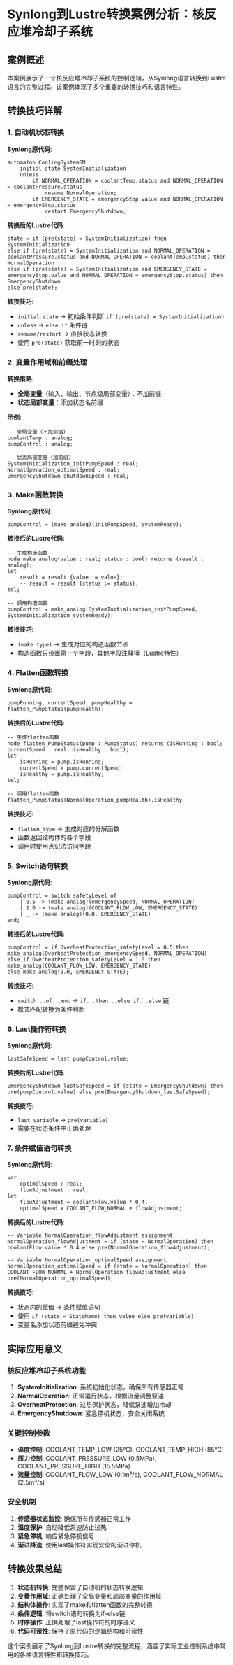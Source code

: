 # Synlong到Lustre转换案例分析：核反应堆冷却子系统

## 案例概述

本案例展示了一个核反应堆冷却子系统的控制逻辑，从Synlong语言转换到Lustre语言的完整过程。该案例体现了多个重要的转换技巧和语言特性。

## 转换技巧详解

### 1. 自动机状态转换

**Synlong原代码**:
```synlong
automaton CoolingSystemSM
    initial state SystemInitialization
    unless
        if NORMAL_OPERATION = coolantTemp.status and NORMAL_OPERATION = coolantPressure.status
            resume NormalOperation;
        if EMERGENCY_STATE = emergencyStop.value and NORMAL_OPERATION = emergencyStop.status
            restart EmergencyShutdown;
```

**转换后的Lustre代码**:
```lustre
state = if (pre(state) = SystemInitialization) then SystemInitialization
else if (pre(state) = SystemInitialization and NORMAL_OPERATION = coolantPressure.status and NORMAL_OPERATION = coolantTemp.status) then NormalOperation
else if (pre(state) = SystemInitialization and EMERGENCY_STATE = emergencyStop.value and NORMAL_OPERATION = emergencyStop.status) then EmergencyShutdown
else pre(state);
```

**转换技巧**:
- `initial state` → 初始条件判断 `if (pre(state) = SystemInitialization)`
- `unless` → `else if` 条件链
- `resume/restart` → 直接状态转换
- 使用 `pre(state)` 获取前一时刻的状态

### 2. 变量作用域和前缀处理

**转换策略**:
- **全局变量**（输入、输出、节点级局部变量）：不加前缀
- **状态局部变量**：添加状态名前缀

**示例**:
```lustre
-- 全局变量（不加前缀）
coolantTemp : analog;
pumpControl : analog;

-- 状态局部变量（加前缀）
SystemInitialization_initPumpSpeed : real;
NormalOperation_optimalSpeed : real;
EmergencyShutdown_shutdownSpeed : real;
```

### 3. Make函数转换

**Synlong原代码**:
```synlong
pumpControl = (make analog)(initPumpSpeed, systemReady);
```

**转换后的Lustre代码**:
```lustre
-- 生成构造函数
node make_analog(value : real; status : bool) returns (result : analog);
let
    result = result {value := value};
    -- result = result {status := status};
tel;

-- 调用构造函数
pumpControl = make_analog(SystemInitialization_initPumpSpeed, SystemInitialization_systemReady);
```

**转换技巧**:
- `(make type)` → 生成对应的构造函数节点
- 构造函数只设置第一个字段，其他字段注释掉（Lustre特性）

### 4. Flatten函数转换

**Synlong原代码**:
```synlong
pumpRunning, currentSpeed, pumpHealthy = flatten_PumpStatus(pumpHealth);
```

**转换后的Lustre代码**:
```lustre
-- 生成flatten函数
node flatten_PumpStatus(pump : PumpStatus) returns (isRunning : bool; currentSpeed : real; isHealthy : bool);
let
    isRunning = pump.isRunning;
    currentSpeed = pump.currentSpeed;
    isHealthy = pump.isHealthy;
tel;

-- 调用flatten函数
flatten_PumpStatus(NormalOperation_pumpHealth).isHealthy
```

**转换技巧**:
- `flatten_type` → 生成对应的分解函数
- 函数返回结构体的各个字段
- 调用时使用点记法访问字段

### 5. Switch语句转换

**Synlong原代码**:
```synlong
pumpControl = switch safetyLevel of
    | 0.5 -> (make analog)(emergencySpeed, NORMAL_OPERATION)
    | 1.0 -> (make analog)(COOLANT_FLOW_LOW, EMERGENCY_STATE)
    | _ -> (make analog)(0.0, EMERGENCY_STATE)
end;
```

**转换后的Lustre代码**:
```lustre
pumpControl = if OverheatProtection_safetyLevel = 0.5 then make_analog(OverheatProtection_emergencySpeed, NORMAL_OPERATION) 
else if OverheatProtection_safetyLevel = 1.0 then make_analog(COOLANT_FLOW_LOW, EMERGENCY_STATE) 
else make_analog(0.0, EMERGENCY_STATE);
```

**转换技巧**:
- `switch...of...end` → `if...then...else if...else` 链
- 模式匹配转换为条件判断

### 6. Last操作符转换

**Synlong原代码**:
```synlong
lastSafeSpeed = last pumpControl.value;
```

**转换后的Lustre代码**:
```lustre
EmergencyShutdown_lastSafeSpeed = if (state = EmergencyShutdown) then pre(pumpControl.value) else pre(EmergencyShutdown_lastSafeSpeed);
```

**转换技巧**:
- `last variable` → `pre(variable)`
- 需要在状态条件中正确处理

### 7. 条件赋值语句转换

**Synlong原代码**:
```synlong
var
    optimalSpeed : real;
    flowAdjustment : real;
let
    flowAdjustment = coolantFlow.value * 0.4;
    optimalSpeed = COOLANT_FLOW_NORMAL + flowAdjustment;
```

**转换后的Lustre代码**:
```lustre
-- Variable NormalOperation_flowAdjustment assignment
NormalOperation_flowAdjustment = if (state = NormalOperation) then coolantFlow.value * 0.4 else pre(NormalOperation_flowAdjustment);

-- Variable NormalOperation_optimalSpeed assignment
NormalOperation_optimalSpeed = if (state = NormalOperation) then COOLANT_FLOW_NORMAL + NormalOperation_flowAdjustment else pre(NormalOperation_optimalSpeed);
```

**转换技巧**:
- 状态内的赋值 → 条件赋值语句
- 使用 `if (state = StateName) then value else pre(variable)`
- 变量名添加状态前缀避免冲突

## 实际应用意义

### 核反应堆冷却子系统功能

1. **SystemInitialization**: 系统初始化状态，确保所有传感器正常
2. **NormalOperation**: 正常运行状态，根据流量调整泵速
3. **OverheatProtection**: 过热保护状态，降低泵速增加冷却
4. **EmergencyShutdown**: 紧急停机状态，安全关闭系统

### 关键控制参数

- **温度控制**: COOLANT_TEMP_LOW (25°C), COOLANT_TEMP_HIGH (85°C)
- **压力控制**: COOLANT_PRESSURE_LOW (0.5MPa), COOLANT_PRESSURE_HIGH (15.5MPa)
- **流量控制**: COOLANT_FLOW_LOW (0.1m³/s), COOLANT_FLOW_NORMAL (2.5m³/s)

### 安全机制

1. **传感器状态监控**: 确保所有传感器正常工作
2. **温度保护**: 自动降低泵速防止过热
3. **紧急停机**: 响应紧急停机信号
4. **渐进降速**: 使用last操作符实现安全的渐进停机

## 转换效果总结

1. **状态机转换**: 完整保留了自动机的状态转换逻辑
2. **变量作用域**: 正确处理了全局变量和局部变量的作用域
3. **结构体操作**: 实现了make和flatten函数的完整转换
4. **条件逻辑**: 将switch语句转换为if-else链
5. **时序操作**: 正确处理了last操作符的时序语义
6. **代码可读性**: 保持了原代码的逻辑结构和可读性

这个案例展示了Synlong到Lustre转换的完整流程，涵盖了实际工业控制系统中常用的各种语言特性和转换技巧。
